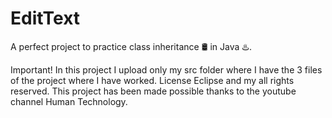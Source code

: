# EditText
A perfect project to practice class inheritance 🛢 in Java ♨️. 

Important!
In this project I upload only my src folder where I have the 3 files of the project where I have worked. 
License Eclipse and my all rights reserved.
This project has been made possible thanks to the youtube channel Human Technology.
